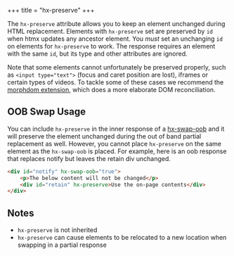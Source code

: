 +++
title = "hx-preserve"
+++

The `hx-preserve` attribute allows you to keep an element unchanged during HTML replacement.
Elements with `hx-preserve` set are preserved by `id` when htmx updates any ancestor element.
You *must* set an unchanging `id` on elements for `hx-preserve` to work.
The response requires an element with the same `id`, but its type and other attributes are ignored.

Note that some elements cannot unfortunately be preserved properly, such as `<input type="text">` (focus and caret position are lost), iframes or certain types of videos. To tackle some of these cases we recommend the [morphdom extension](https://github.com/bigskysoftware/htmx-extensions/blob/main/src/morphdom-swap/README.md), which does a more elaborate DOM
reconciliation.

## OOB Swap Usage

You can include `hx-preserve` in the inner response of a [hx-swap-oob](@/attributes/hx-swap-oob.md) and it will preserve the element unchanged during the out of band partial replacement as well. However, you cannot place `hx-preserve` on the same element as the `hx-swap-oob` is placed. For example, here is an oob response that replaces notify but leaves the retain div unchanged.

```html
<div id="notify" hx-swap-oob="true">
    <p>The below content will not be changed</p>
    <div id="retain" hx-preserve>Use the on-page contents</div>
</div>
```

## Notes

* `hx-preserve` is not inherited
* `hx-preserve` can cause elements to be relocated to a new location when swapping in a partial response

